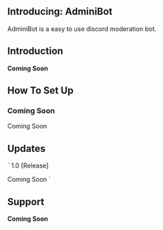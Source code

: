 ## Introducing: AdminiBot

AdminiBot is a easy to use discord moderation bot.

## Introduction

**Coming Soon**

## How To Set Up

### Coming Soon

Coming Soon

## Updates

` 
1.0 [Release]

Coming Soon
`

## Support

**Coming Soon**

